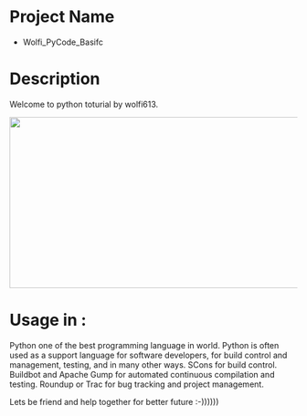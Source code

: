 # Project Name
  - Wolfi_PyCode_Basifc
# Description 
Welcome to python toturial by wolfi613.

<img width="1000" height="300" src="https://sdzwildlifeexplorers.org/sites/default/files/2018-09/python-green-tree-python.jpg">

# Usage in :
 Python one of the best programming language in world. Python is often used as a support language for software developers, for build control and management, testing, and in many other ways. SCons for build control. Buildbot and Apache Gump for automated continuous compilation and testing. Roundup or Trac for bug tracking and project management.


Lets be friend and help together for better future :-))))))
